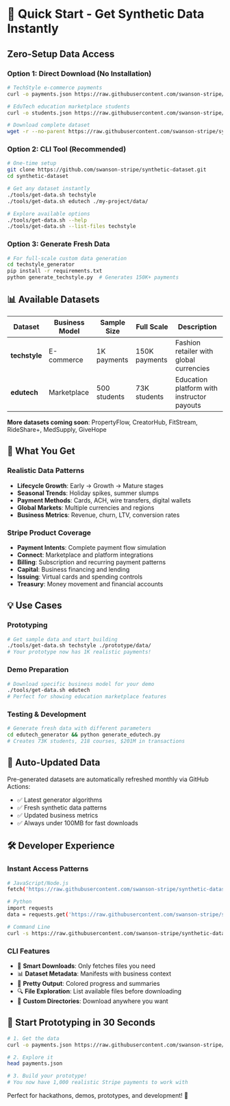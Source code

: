 # 🚀 Quick Start - Get Synthetic Data Instantly

## Zero-Setup Data Access

### Option 1: Direct Download (No Installation)
```bash
# TechStyle e-commerce payments
curl -o payments.json https://raw.githubusercontent.com/swanson-stripe/synthetic-dataset/main/pre_generated_data/techstyle/payments.json

# EduTech education marketplace students  
curl -o students.json https://raw.githubusercontent.com/swanson-stripe/synthetic-dataset/main/pre_generated_data/edutech/students.json

# Download complete dataset
wget -r --no-parent https://raw.githubusercontent.com/swanson-stripe/synthetic-dataset/main/pre_generated_data/techstyle/
```

### Option 2: CLI Tool (Recommended)
```bash
# One-time setup
git clone https://github.com/swanson-stripe/synthetic-dataset.git
cd synthetic-dataset

# Get any dataset instantly
./tools/get-data.sh techstyle
./tools/get-data.sh edutech ./my-project/data/

# Explore available options  
./tools/get-data.sh --help
./tools/get-data.sh --list-files techstyle
```

### Option 3: Generate Fresh Data
```bash
# For full-scale custom data generation
cd techstyle_generator
pip install -r requirements.txt
python generate_techstyle.py  # Generates 150K+ payments
```

## 📊 Available Datasets

| Dataset | Business Model | Sample Size | Full Scale | Description |
|---------|---------------|-------------|------------|-------------|
| **techstyle** | E-commerce | 1K payments | 150K payments | Fashion retailer with global currencies |
| **edutech** | Marketplace | 500 students | 73K students | Education platform with instructor payouts |

**More datasets coming soon**: PropertyFlow, CreatorHub, FitStream, RideShare+, MedSupply, GiveHope

## 🎯 What You Get

### Realistic Data Patterns
- **Lifecycle Growth**: Early → Growth → Mature stages
- **Seasonal Trends**: Holiday spikes, summer slumps
- **Payment Methods**: Cards, ACH, wire transfers, digital wallets
- **Global Markets**: Multiple currencies and regions
- **Business Metrics**: Revenue, churn, LTV, conversion rates

### Stripe Product Coverage
- **Payment Intents**: Complete payment flow simulation
- **Connect**: Marketplace and platform integrations
- **Billing**: Subscription and recurring payment patterns
- **Capital**: Business financing and lending
- **Issuing**: Virtual cards and spending controls
- **Treasury**: Money movement and financial accounts

## 💡 Use Cases

### Prototyping
```bash
# Get sample data and start building
./tools/get-data.sh techstyle ./prototype/data/
# Your prototype now has 1K realistic payments!
```

### Demo Preparation
```bash
# Download specific business model for your demo
./tools/get-data.sh edutech
# Perfect for showing education marketplace features
```

### Testing & Development
```bash
# Generate fresh data with different parameters
cd edutech_generator && python generate_edutech.py
# Creates 73K students, 218 courses, $201M in transactions
```

## 🔄 Auto-Updated Data

Pre-generated datasets are automatically refreshed monthly via GitHub Actions:
- ✅ Latest generator algorithms  
- ✅ Fresh synthetic data patterns
- ✅ Updated business metrics
- ✅ Always under 100MB for fast downloads

## 🛠️ Developer Experience

### Instant Access Patterns
```bash
# JavaScript/Node.js
fetch('https://raw.githubusercontent.com/swanson-stripe/synthetic-dataset/main/pre_generated_data/techstyle/payments.json')

# Python
import requests
data = requests.get('https://raw.githubusercontent.com/swanson-stripe/synthetic-dataset/main/pre_generated_data/techstyle/payments.json').json()

# Command Line
curl -s https://raw.githubusercontent.com/swanson-stripe/synthetic-dataset/main/pre_generated_data/techstyle/payments.json | jq '.[0]'
```

### CLI Features
- 🎯 **Smart Downloads**: Only fetches files you need
- 📊 **Dataset Metadata**: Manifests with business context
- 🎨 **Pretty Output**: Colored progress and summaries
- 🔍 **File Exploration**: List available files before downloading
- 📁 **Custom Directories**: Download anywhere you want

## 🚀 Start Prototyping in 30 Seconds

```bash
# 1. Get the data
curl -o payments.json https://raw.githubusercontent.com/swanson-stripe/synthetic-dataset/main/pre_generated_data/techstyle/payments.json

# 2. Explore it  
head payments.json

# 3. Build your prototype!
# You now have 1,000 realistic Stripe payments to work with
```

Perfect for hackathons, demos, prototypes, and development! 🎉

